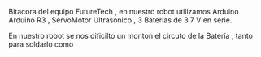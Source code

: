 Bitacora del equipo FutureTech , en nuestro 
robot utilizamos Arduino Arduino R3 , ServoMotor 
Ultrasonico , 3  Baterias de 3.7 V en serie.

En nuestro robot se nos dificilto un monton 
el circuto de la Batería , tanto para soldarlo 
como 
